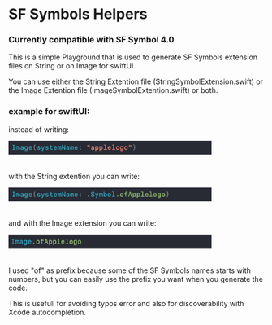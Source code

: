 # SF Symbols Helpers

### Currently compatible with SF Symbol 4.0

This is a simple Playground that is used to generate SF Symbols extension files on String or on Image for swiftUI.

You can use either the String Extention file (StringSymbolExtension.swift) or the Image Extention file (ImageSymbolExtention.swift) or both.



### example for swiftUI:

instead of writing:  
<div>
  <img src="./images/FirstExample.png" width="400">
</div><br />

with the String extention you can write:
<div>
  <img src="./images/SecondExample.png" width="400">  
</div><br />      

and with the Image extension you can write:
<div>
  <img src="./images/ThirdExample.png" width="400">
</div><br />

I used "of" as prefix because some of the SF Symbols names starts with numbers, but you can easily use the prefix you want when you generate the code.

This is usefull for avoiding typos error and also for discoverability with Xcode autocompletion.
